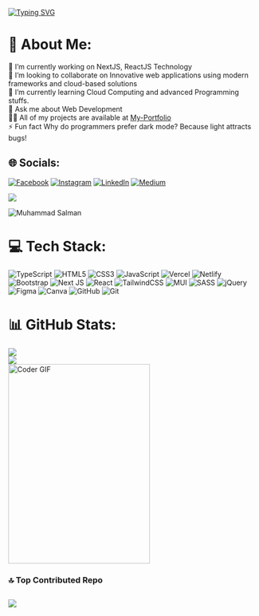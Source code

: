 <a href="https://git.io/typing-svg"><img src="https://readme-typing-svg.demolab.com?font=Fira+Code&weight=600&size=28&duration=2500&pause=1000&center=true&vCenter=true&width=700&lines=Hi%2C+I+am+Muhammad+Salman+%E2%9C%8C" alt="Typing SVG" /></a>


# 💫 About Me:
🔭 I’m currently working on NextJS, ReactJS Technology
<br>
👯 I’m looking to collaborate on Innovative web applications using modern frameworks and cloud-based solutions
<br>
🌱 I’m currently learning Cloud Computing and advanced Programming stuffs.
<br>
💬 Ask me about Web Development
<br>
👨‍💻 All of my projects are available at [My-Portfolio](https://muhammadsalman-portfolio.vercel.app/) 
<br>
⚡ Fun fact Why do programmers prefer dark mode? Because light attracts bugs!<br>


## 🌐 Socials:
[![Facebook](https://img.shields.io/badge/Facebook-%231877F2.svg?logo=Facebook&logoColor=white)](https://facebook.com/https://web.facebook.com/salmano4/?_rdc=1&_rdr) [![Instagram](https://img.shields.io/badge/Instagram-%23E4405F.svg?logo=Instagram&logoColor=white)](https://instagram.com/https://www.instagram.com/salmanop402/?igsh=mw03mnkwd3zrannhza%3d%3d) [![LinkedIn](https://img.shields.io/badge/LinkedIn-%230077B5.svg?logo=linkedin&logoColor=white)](https://linkedin.com/in/https://www.linkedin.com/in/muhammad-salman-cr7/) [![Medium](https://img.shields.io/badge/Medium-12100E?logo=medium&logoColor=white)](https://medium.com/@https://medium.com/@m.salman07) 

[![](https://visitcount.itsvg.in/api?id=SalmanO7&icon=5&color=11)](https://visitcount.itsvg.in)
<p align="left"> <img src="https://komarev.com/ghpvc/?username=SalmanO7&label=Profile%20views&color=0e75b6&style=flat" alt="Muhammad Salman" /> </p>


# 💻 Tech Stack:
![TypeScript](https://img.shields.io/badge/typescript-%23007ACC.svg?style=for-the-badge&logo=typescript&logoColor=white) ![HTML5](https://img.shields.io/badge/html5-%23E34F26.svg?style=for-the-badge&logo=html5&logoColor=white) ![CSS3](https://img.shields.io/badge/css3-%231572B6.svg?style=for-the-badge&logo=css3&logoColor=white) ![JavaScript](https://img.shields.io/badge/javascript-%23323330.svg?style=for-the-badge&logo=javascript&logoColor=%23F7DF1E) ![Vercel](https://img.shields.io/badge/vercel-%23000000.svg?style=for-the-badge&logo=vercel&logoColor=white) ![Netlify](https://img.shields.io/badge/netlify-%23000000.svg?style=for-the-badge&logo=netlify&logoColor=#00C7B7) ![Bootstrap](https://img.shields.io/badge/bootstrap-%238511FA.svg?style=for-the-badge&logo=bootstrap&logoColor=white) ![Next JS](https://img.shields.io/badge/Next-black?style=for-the-badge&logo=next.js&logoColor=white) ![React](https://img.shields.io/badge/react-%2320232a.svg?style=for-the-badge&logo=react&logoColor=%2361DAFB) ![TailwindCSS](https://img.shields.io/badge/tailwindcss-%2338B2AC.svg?style=for-the-badge&logo=tailwind-css&logoColor=white) ![MUI](https://img.shields.io/badge/MUI-%230081CB.svg?style=for-the-badge&logo=mui&logoColor=white) ![SASS](https://img.shields.io/badge/SASS-hotpink.svg?style=for-the-badge&logo=SASS&logoColor=white) ![jQuery](https://img.shields.io/badge/jquery-%230769AD.svg?style=for-the-badge&logo=jquery&logoColor=white) ![Figma](https://img.shields.io/badge/figma-%23F24E1E.svg?style=for-the-badge&logo=figma&logoColor=white) ![Canva](https://img.shields.io/badge/Canva-%2300C4CC.svg?style=for-the-badge&logo=Canva&logoColor=white) ![GitHub](https://img.shields.io/badge/github-%23121011.svg?style=for-the-badge&logo=github&logoColor=white) ![Git](https://img.shields.io/badge/git-%23F05033.svg?style=for-the-badge&logo=git&logoColor=white)
# 📊 GitHub Stats:
![](https://github-readme-streak-stats.herokuapp.com/?user=SalmanO7&theme=dark&hide_border=false)<br/>
![](https://github-readme-stats.vercel.app/api/top-langs/?username=SalmanO7&theme=dark&hide_border=false&include_all_commits=false&count_private=false&layout=compact)
<br/>
<img alt="Coder GIF" margin=200px height=400 width=75% src="https://cdn.dribbble.com/users/730703/screenshots/6581243/avento.gif" />

### 🔝 Top Contributed Repo
![](https://github-contributor-stats.vercel.app/api?username=SalmanO7&limit=5&theme=dark&combine_all_yearly_contributions=true)
---

